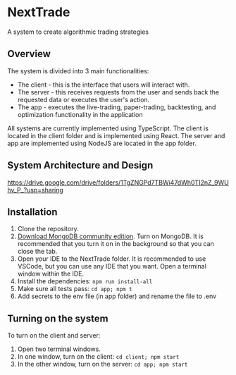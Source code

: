 # NextTrade

A system to create algorithmic trading strategies

## Overview

The system is divided into 3 main functionalities:

- The client - this is the interface that users will interact with.
- The server - this receives requests from the user and sends back the requested data or executes the user's action.
- The app - executes the live-trading, paper-trading, backtesting, and optimization functionality in the application

All systems are currently implemented using TypeScript. The client is located in the client folder and is implemented using React. The server and app are implemented using NodeJS are located in the app folder. 

## System Architecture and Design
https://drive.google.com/drive/folders/1TgZNGPd7TBWi47dWh0TI2nZ_9WUhv_P_?usp=sharing

## Installation

1. Clone the repository.
2. [Download MongoDB community edition](https://docs.mongodb.com/manual/administration/install-community/). Turn on MongoDB. It is recommended that you turn it on in the background so that you can close the tab.
3. Open your IDE to the NextTrade folder. It is recommended to use VSCode, but you can use any IDE that you want. Open a terminal window within the IDE.
4. Install the dependencies: `npm run install-all`
5. Make sure all tests pass: `cd app; npm t`
6. Add secrets to the env file (in app folder) and rename the file to .env

## Turning on the system

To turn on the client and server:

1. Open two terminal windows.
2. In one window, turn on the client: `cd client; npm start`
3. In the other window, turn on the server: `cd app; npm start`
